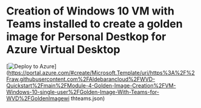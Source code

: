 # Creation of Windows 10 VM with Teams installed to create a golden image for Personal Destkop for Azure Virtual Desktop

[![Deploy to Azure](https://aka.ms/deploytoazurebutton)](https://portal.azure.com/#create/Microsoft.Template/uri/https%3A%2F%2Fraw.githubusercontent.com%2FAldebarancloud%2FWVD-Quickstart%2Fmain%2FModule-4-Golden-Image-Creation%2FVM-Windows-10-single-user%2FGolden-Image-With-Teams-for-WVD%2FGoldenImagewi
thteams.json)
